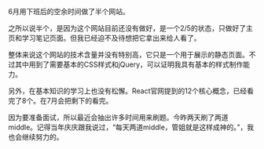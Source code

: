 6月用下班后的空余时间做了半个网站。

之所以说半个，是因为这个网站目前还没有做好，是一个2/5的状态，只做好了主页和学习笔记页面。但我已经迫不及待想把它拿出来给人看了。

整体来说这个网站的技术含量并没有特别高，它只是一个用于展示的静态页面。不过其中用到了需要基本的CSS样式和jQuery，可以证明我具有基本的样式制作能力。

另外，在基本知识的学习上也没有松懈。React官网提到的12个核心概念，已经看完了8个。在7月会把剩下的看完。

因为要准备面试，所以最近会抽出许多时间用来刷题。今昨两天刷了两道middle。记得当年庆庆跟我说过，“每天两道middle，管姐就是这样成神的。”，我也会继续努力的。

